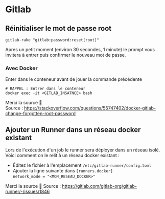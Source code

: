 # Gitlab
## Réinitialiser le mot de passe root
```shell
gitlab-rake "gitlab:password:reset[root]"
```
Apres un petit moment (environ 30 secondes, 1 minute) le prompt vous invitera à entrer puis confirmer le nouveau mot de passe.
### Avec Docker
Enter dans le conteneur avant de jouer la commande précédente
```shell
# RAPPEL : Entrer dans le conteneur
docker exec -it <GITLAB_INSATNCE> bash
```
Merci la source :ocean:  
Source : https://stackoverflow.com/questions/55747402/docker-gitlab-change-forgotten-root-password

## Ajouter un Runner dans un réseau docker existant
Lors de l'exécution d'un job le runner sera déployer dans un réseau isolé.  
Voici comment on le relit à un réseau docker existant :
- Éditez le fichier à l'emplacement `/etc/gitlab-runner/config.toml`
- Ajouter la ligne suivante dans `[runners.docker]`  
`network_mode = "<MON_RESEAU_DOCKER>"`

Merci la source :ocean:
Source : https://gitlab.com/gitlab-org/gitlab-runner/-/issues/1846